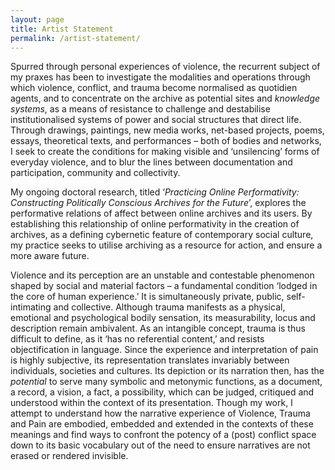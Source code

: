```yaml
---
layout: page
title: Artist Statement
permalink: /artist-statement/
---
```

Spurred through personal experiences of violence, the recurrent subject of my praxes has been to investigate the modalities and operations through which violence, conflict, and trauma become normalised as quotidien agents, and to concentrate on the archive as potential sites and *knowledge systems*, as a means of resistance to challenge and destabilise institutionalised systems of power and social structures that direct life. Through drawings, paintings, new media works, net-based projects, poems, essays, theoretical texts, and performances – both of bodies and networks, I seek to create the conditions for making visible and ‘unsilencing’ forms of everyday violence, and to blur the lines between documentation and participation, community and collectivity.

My ongoing doctoral research, titled ‘*Practicing Online Performativity: Constructing Politically Conscious Archives for the Future*’, explores the performative relations of affect between online archives and its users. By establishing this relationship of online performativity in the creation of archives, as a defining cybernetic feature of contemporary social culture, my practice seeks to utilise archiving as a resource for action, and ensure a more aware future.

Violence and its perception are an unstable and contestable phenomenon shaped by social and material factors – a fundamental condition ‘lodged in the core of human experience.’  It is simultaneously private, public, self-intimating and collective. Although trauma manifests as a physical, emotional and psychological bodily sensation, its measurability, locus and description remain ambivalent. As an intangible concept, trauma is thus difficult to define, as it ‘has no referential content,’ and resists objectification in language. Since the experience and interpretation of pain is highly subjective, its representation translates invariably between individuals, societies and cultures. Its depiction or its narration then, has the *potential* to serve many symbolic and metonymic functions, as a document, a record, a vision, a fact, a possibility, which can be judged, critiqued and understood within the context of its presentation. Though my work, I attempt to understand how the narrative experience of Violence, Trauma and Pain are embodied, embedded and extended in the contexts of these meanings and find ways to confront the potency of a (post) conflict space down to its basic vocabulary out of the need to ensure narratives are not erased or rendered invisible.